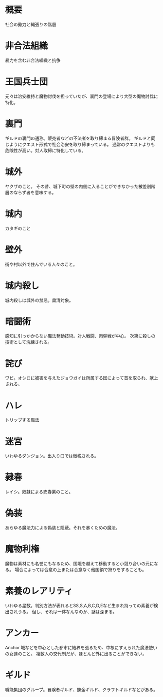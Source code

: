 # 概要
社会の勢力と縄張りの階層

# 非合法組織
暴力を含む非合法組織と抗争

# 王国兵士団
元々は治安維持と魔物討伐を担っていたが、裏門の登場により大型の魔物討伐に特化。

# 裏門
ギルドの裏門の通称。販売者などの不法者を取り締まる冒険者群。
ギルドと同じようにクエスト形式で社会治安を取り締まっている。
通常のクエストよりも危険性が高い。対人取締に特化している。

# 城外
ヤクザのこと。
その昔、城下町の壁の内側に入ることができなかった被差別階層のならず者を意味する。

# 城内
カタギのこと

# 壁外
街や村以外で住んでいる人々のこと。

# 城内殺し
城内殺しは城外の禁忌。粛清対象。

# 暗闘術
感知に引っかからない魔法発動技術。対人戦闘、肉弾戦が中心。
次第に殺しの技術として洗練される。

# 詫び
ワビ。オシロに被害を与えたジョウガイは所属する団によって首を取られ、献上される。

# ハレ
トリップする魔法

# 迷宮
いわゆるダンジョン。出入り口では徴税される。

# 隷春
レイシ。奴隷による売春業のこと。

# 偽装
あらゆる魔法力による偽装と隠蔽。それを暴くための魔法。

# 魔物利権
魔物は素材にも名誉にもなるため、国境を越えて移動すると小競り合いの元になる。
場合によっては合意の上または合意なく他国領で狩りをすることも。

# 素養のレアリティ
いわゆる星数。判別方法が表れるとSS,S,A,B,C,D,Eなど生まれ持っての素養が検出されうる。
但し、それは一体なんなのか、謎は深まる。

# アンカー
Anchor 城などを中心とした都市に結界を張るため、中核にすえられた魔法使いの女達のこと。
複数人の交代制だが、ほとんど外に出ることができない。

# ギルド
職能集団のグループ。冒険者ギルド、錬金ギルド、クラフトギルドなどがある。
